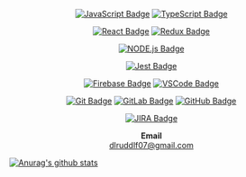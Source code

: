 <div align=center>

[![JavaScript Badge](https://img.shields.io/badge/JavaScript-black?logo=JavaScript)]()
[![TypeScript Badge](https://img.shields.io/badge/TypeScript-blue?logo=TypeScript)]()

[![React Badge](https://img.shields.io/badge/React-black?logo=React)]()
[![Redux Badge](https://img.shields.io/badge/Redux-darkmagenta?logo=Redux)]()


[![NODE.js Badge](https://img.shields.io/badge/Node.js-black?logo=Node.js)]()

[![Jest Badge](https://img.shields.io/badge/Jest-red?logo=Jest)]()

[![Firebase Badge](https://img.shields.io/badge/Firebase-black?logo=Firebase)]()
[![VSCode Badge](https://img.shields.io/badge/Visual_Studio_Code-blue?logo=Visual%20Studio%20Code)]()


[![Git Badge](https://img.shields.io/badge/Git-white?logo=Git)]()
[![GitLab Badge](https://img.shields.io/badge/GitLab-white?logo=GitLab)]()
[![GitHub Badge](https://img.shields.io/badge/GitHub-black?logo=GitHub)]()

[![JIRA Badge](https://img.shields.io/badge/Jira_Software-blue?logo=Jira%20Software)]()

**Email**  
dlruddlf07@gmail.com
</div>


 [![Anurag's github stats](https://github-readme-stats.vercel.app/api?username=Yallu201)](https://github.com/anuraghazra/github-readme-stats)

